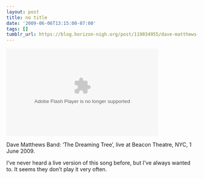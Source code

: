 ```yaml
---
layout: post
title: no title
date: '2009-06-06T13:15:00-07:00'
tags: []
tumblr_url: https://blog.horizon-nigh.org/post/119034955/dave-matthews-band-the-dreaming-tree-live-at
---
```

<object width="400" height="231"><param name="movie" value="http://www.hulu.com/embed/zSV1fF_9r3QvZV4G2ayDMQ">
<param name="allowFullScreen" value="true">
<embed src="http://www.hulu.com/embed/zSV1fF_9r3QvZV4G2ayDMQ" type="application/x-shockwave-flash" allowfullscreen="true" width="400" height="231"></embed></object>  

Dave Matthews Band: ‘The Dreaming Tree’, live at Beacon Theatre, NYC, 1 June 2009.

I’ve never heard a live version of this song before, but I’ve always wanted to. It seems they don’t play it very often.

